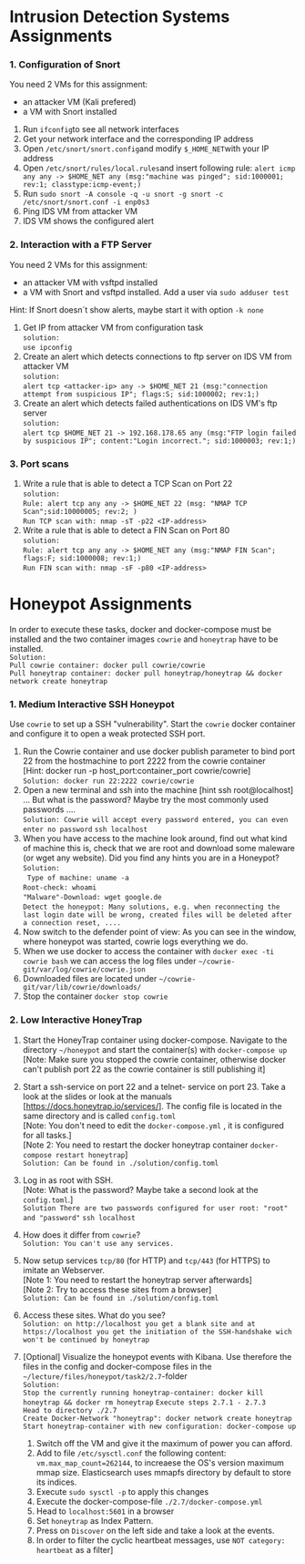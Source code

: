 ﻿# Intrusion Detection Systems Assignments
### 1. Configuration of Snort
You need 2 VMs for this assignment:
- an attacker VM (Kali prefered)
- a VM with Snort installed

1. Run `ifconfig`to see all network interfaces
2. Get your network interface and the corresponding IP address
3. Open `/etc/snort/snort.config`and modify `$_HOME_NET`with your IP address
4. Open `/etc/snort/rules/local.rules`and insert following rule: `alert icmp any any -> $HOME_NET any (msg:"machine was pinged"; sid:1000001; rev:1; classtype:icmp-event;)`
5. Run `sudo snort -A console -q -u snort -g snort -c /etc/snort/snort.conf -i enp0s3`
6. Ping IDS VM from attacker VM
7. IDS VM shows the configured alert

### 2. Interaction with a FTP Server
You need 2 VMs for this assignment:
- an attacker VM with vsftpd installed
- a VM with Snort and vsftpd installed. Add a user via `sudo adduser test`

Hint: If Snort doesn´t show alerts, maybe start it with option `-k none`

1. Get IP from attacker VM from configuration task<br>`solution:` <br>`use ipconfig`
2. Create an alert which detects connections to ftp server on IDS VM  from attacker VM<br>`solution:`<br>
`alert tcp <attacker-ip> any -> $HOME_NET 21 (msg:"connection attempt from suspicious IP"; flags:S; sid:1000002; rev:1;)`
3. Create an alert which detects failed authentications on IDS VM's ftp server<br>`solution:`<br>
`alert tcp $HOME_NET 21 -> 192.168.178.65 any (msg:"FTP login failed by suspicious IP"; content:"Login incorrect."; sid:1000003; rev:1;)`

### 3. Port scans
1. Write a rule that is able to detect a TCP Scan on Port 22<br>`solution:` <br>`Rule: alert tcp any any -> $HOME_NET 22 (msg: "NMAP TCP Scan";sid:10000005; rev:2; )` <br>`Run TCP scan with: nmap -sT -p22 <IP-address>`
2. Write a rule that is able to detect a FIN Scan on Port 80<br>`solution:` <br>`Rule: alert tcp any any -> $HOME_NET any (msg:"NMAP FIN Scan"; flags:F; sid:1000008; rev:1;)` <br>`Run FIN scan with: nmap -sF -p80 <IP-address>`


# Honeypot Assignments

In order to execute these tasks, docker and docker-compose must be installed and the two container images `cowrie` and `honeytrap` have to be installed. <br>
`Solution:` <br>
`Pull cowrie container: docker pull cowrie/cowrie` <br>
`Pull honeytrap container: docker pull honeytrap/honeytrap && docker network create honeytrap`


### 1. Medium Interactive SSH Honeypot

Use `cowrie`  to set up a SSH "vulnerability". Start the `cowrie`  docker container and configure it to open  a weak protected SSH port.

1. Run the Cowrie container and use docker publish parameter to bind port 22 from the hostmachine to port 2222 from the cowrie container <br> [Hint: docker run -p host_port:container_port cowrie/cowrie] <br>
`Solution: docker run 22:2222 cowrie/cowrie`
2. Open a new terminal and ssh into the machine [hint ssh root@localhost] ... But what is the password? Maybe try the most commonly used passwords .... <br>
`Solution: Cowrie will accept every password entered, you can even enter no password`
`ssh localhost`
3. When you have access to the machine look around, find out what kind of machine this is, check that we are root and download some maleware (or wget any website). Did you find any hints you are in a Honeypot? <br>
`Solution:` <br>
` Type of machine: uname -a` <br>
`Root-check: whoami` <br>
`"Malware"-Download: wget google.de` <br>
`Detect the honeypot: Many solutions, e.g. when reconnecting the last login date will be wrong, created files will be deleted after a connection reset, ....`
4. Now switch to the defender point of view: As you can see in the window,  where honeypot was started, cowrie logs everything we do.
5. When we use docker to access the container with `docker exec -ti cowrie bash` we can access the log files under `~/cowrie-git/var/log/cowrie/cowrie.json`
6. Downloaded files are located under `~/cowrie-git/var/lib/cowrie/downloads/`
7. Stop the container `docker stop cowrie`

### 2. Low Interactive HoneyTrap

1. Start the HoneyTrap container using docker-compose. Navigate to the directory `~/honeypot` and start the container(s) with `docker-compose up`  <br>[Note: Make sure you stopped the cowrie container, otherwise docker can't publish port 22 as the cowrie container is still publishing it]
2. Start a ssh-service on port 22 and a telnet- service on port 23. Take a look at the slides or look at the manuals [<https://docs.honeytrap.io/services/>]. The config file is located in the same directory and is  called `config.toml` <br>[Note: You don't need to edit the `docker-compose.yml` , it is configured for all tasks.]<br>[Note 2: You need to restart the docker honeytrap container `docker-compose restart honeytrap`] <br>
`Solution: Can be found in ./solution/config.toml`
3. Log in as root with SSH.<br>[Note: What is the password? Maybe take a second look at the `config.toml`.] <br>
`Solution There are two passwords configured for user root: "root" and "password"`
`ssh localhost`
4. How does it differ from `cowrie`? <br>
`Solution: You can't use any services.`
5. Now setup services `tcp/80` (for HTTP) and `tcp/443` (for HTTPS) to imitate an Webserver.<br>[Note 1: You need to restart the honeytrap server afterwards]<br>[Note 2: Try to access these sites from a browser] <br>
`Solution: Can be found in ./solution/config.toml`
6. Access these sites. What do you see? <br>
`Solution: on http://localhost you get a blank site and at https://localhost you get the initiation of the SSH-handshake wich won't be continued by honeytrap`
7. [Optional] Visualize the honeypot events with Kibana. Use therefore the files in the config and docker-compose files in the `~/lecture/files/honeypot/task2/2.7`-folder <br>
   `Solution:`<br>
   `Stop the currently running honeytrap-container: docker kill honeytrap && docker rm honeytrap`
   `Execute steps 2.7.1 - 2.7.3` <br>
   `Head to directory ./2.7` <br>
   `Create Docker-Network "honeytrap": docker network create honeytrap`
   `Start honeytrap-container with new configuration: docker-compose up`

   1. Switch off the VM and give it the maximum of power you can afford.
   2. Add to file `/etc/sysctl.conf` the following content: `vm.max_map_count=262144`, to increaese the OS's version maximum mmap size. Elasticsearch uses mmapfs directory by default to store its indices.
   3. Execute `sudo sysctl -p` to apply this changes
   4. Execute the docker-compose-file `./2.7/docker-compose.yml`
   4. Head to `localhost:5601` in a browser 
   5. Set `honeytrap`  as Index Pattern.
   6. Press on `Discover` on the left side and take a look at the events.
   7. In order to filter the cyclic heartbeat messages, use `NOT category: heartbeat` as a filter]<br>
   
   

